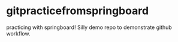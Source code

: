 # gitpracticefromspringboard
practicing with springboard! Silly demo repo to demonstrate github workflow.

